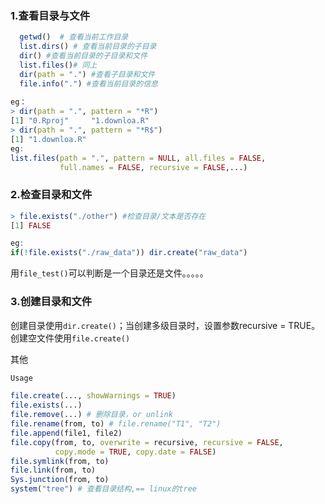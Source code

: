 ### 1.查看目录与文件

```R
  getwd()  # 查看当前工作目录
  list.dirs() # 查看当前目录的子目录
  dir() #查看当前目录的子目录和文件
  list.files()# 同上
  dir(path = ".") #查看子目录和文件
  file.info(".") #查看当前目录的信息
  
eg：
> dir(path = ".", pattern = "*R")
[1] "0.Rproj"     "1.downloa.R"
> dir(path = ".", pattern = "*R$")
[1] "1.downloa.R"
eg:
list.files(path = ".", pattern = NULL, all.files = FALSE,
           full.names = FALSE, recursive = FALSE,...)
```

### 2.检查目录和文件

```R
> file.exists("./other") #检查目录/文本是否存在
[1] FALSE

eg:
if(!file.exists("./raw_data")) dir.create("raw_data")
```

用`file_test()`可以判断是一个目录还是文件。。。。。

### 3.创建目录和文件

创建目录使用`dir.create()`；当创建多级目录时，设置参数recursive = TRUE。
创建空文件使用`file.create()`

其他

```	R
Usage

file.create(..., showWarnings = TRUE)
file.exists(...)
file.remove(...) # 删除目录，or unlink
file.rename(from, to) # file.rename("T1", "T2")
file.append(file1, file2)
file.copy(from, to, overwrite = recursive, recursive = FALSE,
          copy.mode = TRUE, copy.date = FALSE)
file.symlink(from, to)
file.link(from, to)
Sys.junction(from, to)
system("tree") # 查看目录结构,== linux的tree
```